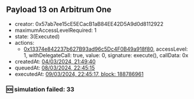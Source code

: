 ## Payload 13 on Arbitrum One

- creator: 0x57ab7ee15cE5ECacB1aB84EE42D5A9d0d8112922
- maximumAccessLevelRequired: 1
- state: 3(Executed)
- actions:
  - [0x13374e842237b627B93ad96c5Dc4F0B49a918f80](https://arbiscan.io/tx/0x13374e842237b627B93ad96c5Dc4F0B49a918f80), accessLevel: 1, withDelegateCall: true, value: 0, signature: execute(), callData: 0x
- createdAt: [04/03/2024, 21:49:40](https://arbiscan.io/tx/0x9103eae8c64fd1eebd6fc8991f2f9d8d12925f9c1e9d13a2fe9e2f7da8f37df9)
- queuedAt: [08/03/2024, 22:45:15](https://arbiscan.io/tx/0xc82d1769dfd5c96057ebe71682d3d0f1d342cddb9ecf3a4f421be7b8b919222d)
- executedAt: [09/03/2024, 22:45:17, block: 188786961](https://arbiscan.io/tx/0xaabdec37aac0ca778b5c588512a970d44841228d8a0fd56482c83f0e64f6263f)

### :sos: simulation failed: 33
